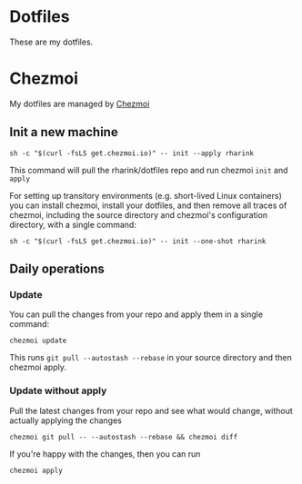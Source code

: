 # Dotfiles

These are my dotfiles. 

# Chezmoi

My dotfiles are managed by [Chezmoi](https://chezmoi.io)

## Init a new machine

```shell
sh -c "$(curl -fsLS get.chezmoi.io)" -- init --apply rharink
```

This command will pull the rharink/dotfiles repo and run chezmoi `init` and `apply`

For setting up transitory environments (e.g. short-lived Linux containers) you
can install chezmoi, install your dotfiles, and then remove all traces of
chezmoi, including the source directory and chezmoi's configuration directory,
with a single command:

```shell
sh -c "$(curl -fsLS get.chezmoi.io)" -- init --one-shot rharink
```

## Daily operations

### Update
You can pull the changes from your repo and apply them in a single command:

```shell
chezmoi update
```

This runs `git pull --autostash --rebase` in your source directory and then chezmoi apply.

### Update without apply
Pull the latest changes from your repo and see what would change, without actually applying the changes

```shell
chezmoi git pull -- --autostash --rebase && chezmoi diff
```

If you're happy with the changes, then you can run

```shell
chezmoi apply
```

